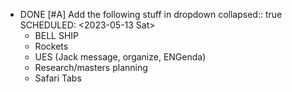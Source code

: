 - DONE [#A] Add the following stuff in dropdown 
  collapsed:: true
  SCHEDULED: <2023-05-13 Sat>
	- BELL SHIP
	- Rockets
	- UES (Jack message, organize, ENGenda)
	- Research/masters planning
	- Safari Tabs